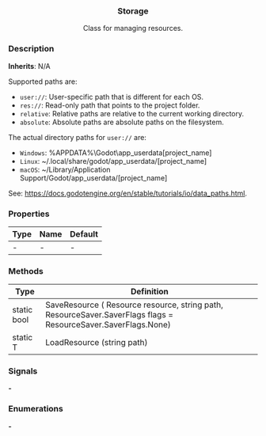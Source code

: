 <div align="center">
	<h3>Storage</h1>
	<p>Class for managing resources.</p>
</div>

### Description

**Inherits**: N/A

Supported paths are:
-   `user://`: User-specific path that is different for each OS.
-   `res://`: Read-only path that points to the project folder.
-   `relative`: Relative paths are relative to the current working directory.
-   `absolute`: Absolute paths are absolute paths on the filesystem.

The actual directory paths for `user://` are:
-   `Windows`: %APPDATA%\Godot\app_userdata\[project_name]
-   `Linux`: ~/.local/share/godot/app_userdata/[project_name]
-   `macOS`: ~/Library/Application Support/Godot/app_userdata/[project_name]

See: https://docs.godotengine.org/en/stable/tutorials/io/data_paths.html.

### Properties

| Type | Name | Default |
| ---- | ---- | ------- |
| -    | -    | -       |

### Methods

| Type        | Definition                                                                                                     |
| ----------- | -------------------------------------------------------------------------------------------------------------- |
| static bool | SaveResource ( Resource resource, string path, ResourceSaver.SaverFlags flags = ResourceSaver.SaverFlags.None) |
| static T    | LoadResource<T> (string path)                                                                                  |

### Signals

**-**

### Enumerations

**-**
